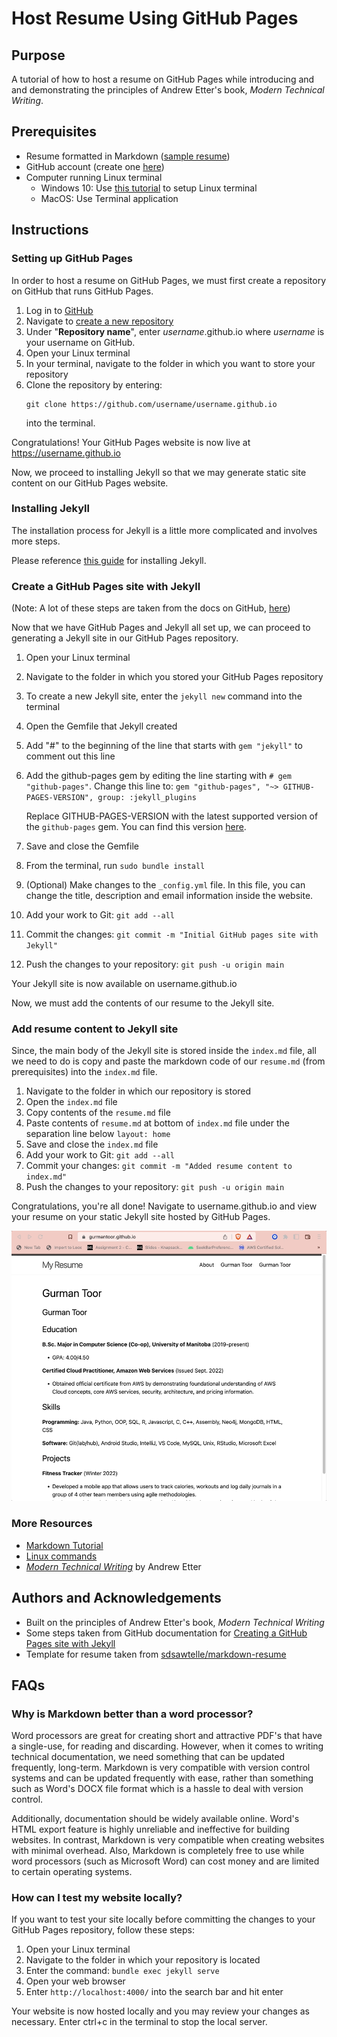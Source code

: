 # Host Resume Using GitHub Pages

## Purpose

A tutorial of how to host a resume on GitHub Pages while introducing and and demonstrating the principles of Andrew Etter's book, *Modern Technical Writing*.

## Prerequisites
* Resume formatted in Markdown ([sample resume]([resume](https://github.com/GurmanToor/GurmanToor.github.io/blob/main/resume.md)))
* GitHub account (create one [here](https://github.com/join))
* Computer running Linux terminal
	* Windows 10: Use [this tutorial](https://allthings.how/how-to-use-linux-terminal-in-windows-10/#:~:text=To%20do%20this%2C%20start%20type,click%20the%20'OK'%20button.) to setup Linux terminal
	* MacOS: Use Terminal application

## Instructions

### Setting up GitHub Pages
In order to host a resume on GitHub Pages, we must first create a repository on GitHub that runs GitHub Pages.

1. Log in to [GitHub](https://github.com)
2. Navigate to [create a new repository](https://github.com/new)
3. Under "**Repository name**", enter *username*.github.io where *username* is your username on GitHub.
4. Open your Linux terminal
5. In your terminal, navigate to the folder in which you want to store your repository
6. Clone the repository by entering:
    ```
    git clone https://github.com/username/username.github.io
    ```
    into the terminal.
    
Congratulations! Your GitHub Pages website is now live at https://username.github.io

Now, we proceed to installing Jekyll so that we may generate static site content on our GitHub Pages website.

### Installing Jekyll

The installation process for Jekyll is a little more complicated and involves more steps.

Please reference [this guide](https://jekyllrb.com/docs/installation/) for installing Jekyll.

### Create a GitHub Pages site with Jekyll

(Note: A lot of these steps are taken from the docs on GitHub, [here](https://docs.github.com/en/pages/setting-up-a-github-pages-site-with-jekyll/creating-a-github-pages-site-with-jekyll))

Now that we have GitHub Pages and Jekyll all set up, we can proceed to generating a Jekyll site in our GitHub Pages repository. 

1. Open your Linux terminal
2. Navigate to the folder in which you stored your GitHub Pages repository
3. To create a new Jekyll site, enter the ```jekyll new``` command into the terminal
4. Open the Gemfile that Jekyll created
5. Add "#" to the beginning of the line that starts with ```gem "jekyll"``` to comment out this line
6. Add the github-pages gem by editing the line starting with ```# gem "github-pages"```. Change this line to: ```gem "github-pages", "~> GITHUB-PAGES-VERSION", group: :jekyll_plugins```

   Replace GITHUB-PAGES-VERSION with the latest supported version of the ```github-pages``` gem. You can find this version [here](https://pages.github.com/versions/). 
   
7. Save and close the Gemfile
8. From the terminal, run ```sudo bundle install```
9. (Optional) Make changes to the ```_config.yml``` file. In this file, you can change the title, description and email information inside the website. 
10. Add your work to Git: ```git add --all```
11. Commit the changes: ```git commit -m "Initial GitHub pages site with Jekyll"```
12. Push the changes to your repository: ```git push -u origin main```

Your Jekyll site is now available on username.github.io

Now, we must add the contents of our resume to the Jekyll site.

### Add resume content to Jekyll site

Since, the main body of the Jekyll site is stored inside the ```index.md``` file, all we need to do is copy and paste the markdown code of our ```resume.md``` (from prerequisites) into the ```index.md``` file. 

1. Navigate to the folder in which our repository is stored
2. Open the ```index.md``` file
3. Copy contents of the ```resume.md``` file
4. Paste contents of ```resume.md``` at bottom of ```index.md``` file under the separation line below ```layout: home```
5. Save and close the ```index.md``` file
6. Add your work to Git: ```git add --all```
7. Commit your changes: ```git commit -m "Added resume content to index.md"```
8. Push the changes to your repository: ```git push -u origin main```

Congratulations, you're all done! Navigate to username.github.io and view your resume on your static Jekyll site hosted by GitHub Pages. 

![](https://github.com/GurmanToor/GurmanToor.github.io/blob/main/resume.gif)


### More Resources
* [Markdown Tutorial](https://www.markdowntutorial.com/)
* [Linux commands](https://www.guru99.com/linux-commands-cheat-sheet.html)
* [*Modern Technical Writing*](https://www.amazon.ca/Modern-Technical-Writing-Introduction-Documentation-ebook/dp/B01A2QL9SS) by Andrew Etter

## Authors and Acknowledgements

* Built on the principles of Andrew Etter's book, *Modern Technical Writing* 
* Some steps taken from GitHub documentation for [Creating a GitHub Pages site with Jekyll](https://docs.github.com/en/pages/setting-up-a-github-pages-site-with-jekyll/creating-a-github-pages-site-with-jekyll)
* Template for resume taken from [sdsawtelle/markdown-resume](https://github.com/sdsawtelle/markdown-resume)

## FAQs

### Why is Markdown better than a word processor?

Word processors are great for creating short and attractive PDF's that have a single-use, for reading and discarding. However, when it comes to writing technical documentation, we need something that can be updated frequently, long-term. Markdown is very compatible with version control systems and can be updated frequently with ease, rather than something such as Word's DOCX file format which is a hassle to deal with version control.

Additionally, documentation should be widely available online. Word's HTML export feature is highly unreliable and ineffective for building websites. In contrast, Markdown is very compatible when creating websites with minimal overhead. Also, Markdown is completely free to use while word processors (such as Microsoft Word) can cost money and are limited to certain operating systems. 

### How can I test my website locally?

If you want to test your site locally before committing the changes to your GitHub Pages repository, follow these steps:

1. Open your Linux terminal
2. Navigate to the folder in which your repository is located
3. Enter the command: ```bundle exec jekyll serve```
4. Open your web browser
5. Enter ```http://localhost:4000/``` into the search bar and hit enter

Your website is now hosted locally and you may review your changes as necessary. Enter ctrl+c in the terminal to stop the local server. 



